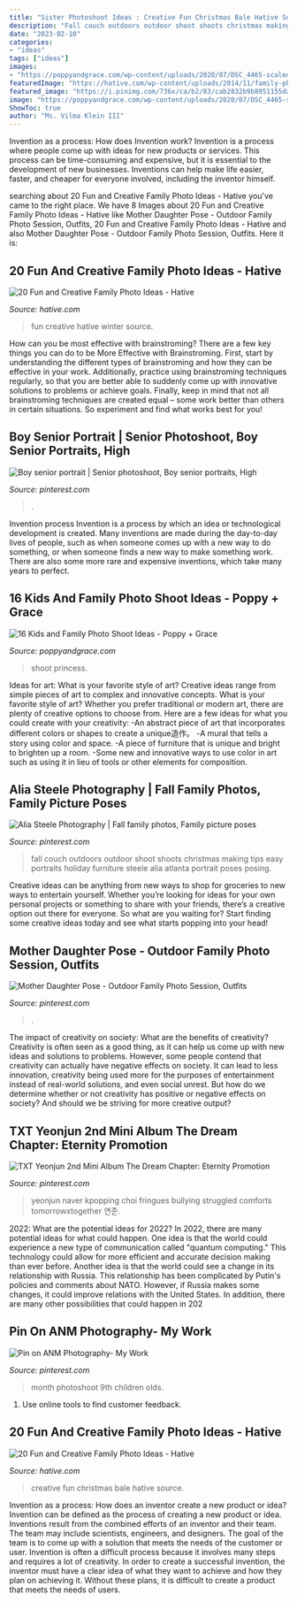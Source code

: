 ```yaml
---
title: "Sister Photoshoot Ideas : Creative Fun Christmas Bale Hative Source"
description: "Fall couch outdoors outdoor shoot shoots christmas making tips easy portraits holiday furniture steele alia atlanta portrait poses posing"
date: "2023-02-10"
categories:
- "ideas"
tags: ["ideas"]
images:
- "https://poppyandgrace.com/wp-content/uploads/2020/07/DSC_4465-scaled.jpg"
featuredImage: "https://hative.com/wp-content/uploads/2014/11/family-photo-ideas/1-fun-creative-family-photo-ideas.jpg"
featured_image: "https://i.pinimg.com/736x/ca/b2/83/cab2832b9b8951155da5bc5f93ab5958.jpg"
image: "https://poppyandgrace.com/wp-content/uploads/2020/07/DSC_4465-scaled.jpg"
ShowToc: true
author: "Ms. Vilma Klein III"
---
```



Invention as a process: How does Invention work?
Invention is a process where people come up with ideas for new products or services. This process can be time-consuming and expensive, but it is essential to the development of new businesses. Inventions can help make life easier, faster, and cheaper for everyone involved, including the inventor himself.

	

		
searching about 20 Fun and Creative Family Photo Ideas - Hative you've came to the right place. We have 8 Images about 20 Fun and Creative Family Photo Ideas - Hative like Mother Daughter Pose - Outdoor Family Photo Session, Outfits, 20 Fun and Creative Family Photo Ideas - Hative and also Mother Daughter Pose - Outdoor Family Photo Session, Outfits. Here it is:
		
    
## 20 Fun And Creative Family Photo Ideas - Hative

<img loading=lazy src="https://hative.com/wp-content/uploads/2014/11/family-photo-ideas/13-fun-creative-family-photo-ideas.jpg" onerror="this.onerror=null;this.src='https://tse4.mm.bing.net/th?id=OIP.4H98dn3ZyKcfbeUCEfVA9wHaLM&amp;pid=15.1';" alt="20 Fun and Creative Family Photo Ideas - Hative">

_Source: hative.com_

>fun creative hative winter source. 

	

How can you be most effective with brainstroming?
There are a few key things you can do to be More Effective with Brainstroming. First, start by understanding the different types of brainstroming and how they can be effective in your work. Additionally, practice using brainstroming techniques regularly, so that you are better able to suddenly come up with innovative solutions to problems or achieve goals. Finally, keep in mind that not all brainstroming techniques are created equal – some work better than others in certain situations. So experiment and find what works best for you!

    
## Boy Senior Portrait | Senior Photoshoot, Boy Senior Portraits, High

<img loading=lazy src="https://i.pinimg.com/736x/4f/70/82/4f70822dae91aa98a05152974a911fcd--boy-senior-portraits-parks.jpg" onerror="this.onerror=null;this.src='https://tse2.mm.bing.net/th?id=OIP.9BQ3v6gqeAM21SLVsG-BAQHaLF&amp;pid=15.1';" alt="Boy senior portrait | Senior photoshoot, Boy senior portraits, High">

_Source: pinterest.com_

>. 

	

Invention process
Invention is a process by which an idea or technological development is created. Many inventions are made during the day-to-day lives of people, such as when someone comes up with a new way to do something, or when someone finds a new way to make something work. There are also some more rare and expensive inventions, which take many years to perfect.

    
## 16 Kids And Family Photo Shoot Ideas - Poppy + Grace

<img loading=lazy src="https://poppyandgrace.com/wp-content/uploads/2020/07/DSC_4465-scaled.jpg" onerror="this.onerror=null;this.src='https://tse4.mm.bing.net/th?id=OIP.o81_ybArIgNT23hlv64ZwQHaLG&amp;pid=15.1';" alt="16 Kids and Family Photo Shoot Ideas - Poppy + Grace">

_Source: poppyandgrace.com_

>shoot princess. 

	

Ideas for art: What is your favorite style of art?
Creative ideas range from simple pieces of art to complex and innovative concepts. What is your favorite style of art? Whether you prefer traditional or modern art, there are plenty of creative options to choose from. Here are a few ideas for what you could create with your creativity: 
-An abstract piece of art that incorporates different colors or shapes to create a unique造作。
-A mural that tells a story using color and space.
-A piece of furniture that is unique and bright to brighten up a room.
-Some new and innovative ways to use color in art such as using it in lieu of tools or other elements for composition.

    
## Alia Steele Photography | Fall Family Photos, Family Picture Poses

<img loading=lazy src="https://i.pinimg.com/736x/20/0c/c4/200cc44c9b1b80ad5752eeaa285ab6ce--fall-family-photos-family-photo-shoots.jpg" onerror="this.onerror=null;this.src='https://tse1.mm.bing.net/th?id=OIP.Ea6VNFhnmuroeg7Ta6liFwHaFQ&amp;pid=15.1';" alt="Alia Steele Photography | Fall family photos, Family picture poses">

_Source: pinterest.com_

>fall couch outdoors outdoor shoot shoots christmas making tips easy portraits holiday furniture steele alia atlanta portrait poses posing. 

	

Creative ideas can be anything from new ways to shop for groceries to new ways to entertain yourself. Whether you’re looking for ideas for your own personal projects or something to share with your friends, there’s a creative option out there for everyone. So what are you waiting for? Start finding some creative ideas today and see what starts popping into your head!

    
## Mother Daughter Pose - Outdoor Family Photo Session, Outfits

<img loading=lazy src="https://i.pinimg.com/736x/ca/b2/83/cab2832b9b8951155da5bc5f93ab5958.jpg" onerror="this.onerror=null;this.src='https://tse1.mm.bing.net/th?id=OIP.eH-gjKDn1KZw9p8DjLCtIAHaKk&amp;pid=15.1';" alt="Mother Daughter Pose - Outdoor Family Photo Session, Outfits">

_Source: pinterest.com_

>. 

	

The impact of creativity on society: What are the benefits of creativity?
Creativity is often seen as a good thing, as it can help us come up with new ideas and solutions to problems. However, some people contend that creativity can actually have negative effects on society. It can lead to less innovation, creativity being used more for the purposes of entertainment instead of real-world solutions, and even social unrest. But how do we determine whether or not creativity has positive or negative effects on society? And should we be striving for more creative output?

    
## TXT Yeonjun 2nd Mini Album The Dream Chapter: Eternity Promotion

<img loading=lazy src="https://i.pinimg.com/736x/05/76/ff/0576fff79aedf6f5a00d891441512315.jpg" onerror="this.onerror=null;this.src='https://tse4.mm.bing.net/th?id=OIP.O3FsA2ZReEECfOsc_36MHgHaLH&amp;pid=15.1';" alt="TXT Yeonjun 2nd Mini Album The Dream Chapter: Eternity Promotion">

_Source: pinterest.com_

>yeonjun naver kpopping choi fringues bullying struggled comforts tomorrowxtogether 연준. 

	

2022: What are the potential ideas for 2022?
In 2022, there are many potential ideas for what could happen. One idea is that the world could experience a new type of communication called "quantum computing." This technology could allow for more efficient and accurate decision making than ever before. Another idea is that the world could see a change in its relationship with Russia. This relationship has been complicated by Putin's policies and comments about NATO. However, if Russia makes some changes, it could improve relations with the United States. In addition, there are many other possibilities that could happen in 202
    
## Pin On ANM Photography- My Work

<img loading=lazy src="https://i.pinimg.com/originals/44/90/91/449091717ad1885c8e0798191ba1deb2.jpg" onerror="this.onerror=null;this.src='https://tse4.mm.bing.net/th?id=OIP.dCkaZgFLQrYoc8s5_A8FjgHaLG&amp;pid=15.1';" alt="Pin on ANM Photography- My Work">

_Source: pinterest.com_

>month photoshoot 9th children olds. 

	

1. Use online tools to find customer feedback.

    
## 20 Fun And Creative Family Photo Ideas - Hative

<img loading=lazy src="https://hative.com/wp-content/uploads/2014/11/family-photo-ideas/1-fun-creative-family-photo-ideas.jpg" onerror="this.onerror=null;this.src='https://tse2.mm.bing.net/th?id=OIP.Wp-k2CQAH8VesL4EBPP3-wHaIt&amp;pid=15.1';" alt="20 Fun and Creative Family Photo Ideas - Hative">

_Source: hative.com_

>creative fun christmas bale hative source. 

	

Invention as a process: How does an inventor create a new product or idea?
Invention can be defined as the process of creating a new product or idea. Inventions result from the combined efforts of an inventor and their team. The team may include scientists, engineers, and designers. The goal of the team is to come up with a solution that meets the needs of the customer or user.
Invention is often a difficult process because it involves many steps and requires a lot of creativity. In order to create a successful invention, the inventor must have a clear idea of what they want to achieve and how they plan on achieving it. Without these plans, it is difficult to create a product that meets the needs of users.

